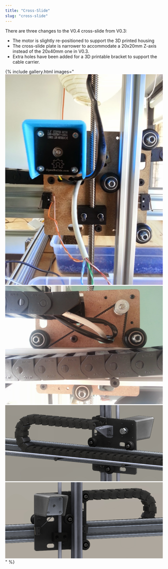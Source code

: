 ```yaml
---
title: "Cross-Slide"
slug: "cross-slide"
---
```


There are three changes to the V0.4 cross-slide from V0.3:

  * The motor is slightly re-positioned to support the 3D printed housing
  * The cross-slide plate is narrower to accommodate a 20x20mm Z-axis instead of the 20x40mm one in V0.3.
  * Extra holes have been added for a 3D printable bracket to support the cable carrier.

{% include gallery.html images="
![Genesis_V4_Cross-Slide.jpg](_images/Slide.jpg)
![Genesis_V4_Cross-Slide_2.jpg](_images/Slide_2.jpg)
![V4_Cross-Slide_2.jpg](_images/Slide_2_02.jpg)
![V4_Cross-Slide_1.jpg](_images/Slide_1.jpg)
" %}

